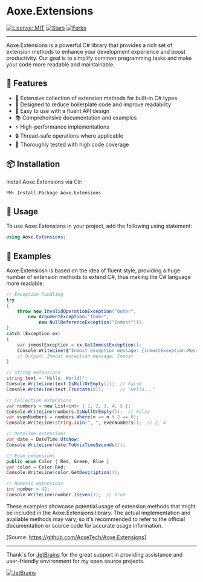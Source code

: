 # Aoxe.Extensions

[![License: MIT](https://img.shields.io/badge/License-MIT-yellow.svg)](https://opensource.org/licenses/MIT)
[![Stars](https://img.shields.io/github/stars/AoxeTech/Aoxe.Extensions.svg)](https://github.com/AoxeTech/Aoxe.Extensions/stargazers)
[![Forks](https://img.shields.io/github/forks/AoxeTech/Aoxe.Extensions.svg)](https://github.com/AoxeTech/Aoxe.Extensions/network/members)

---

Aoxe.Extensions is a powerful C# library that provides a rich set of extension methods to enhance your development experience and boost productivity. Our goal is to simplify common programming tasks and make your code more readable and maintainable.

## 🚀 Features

- 🧩 Extensive collection of extension methods for built-in C# types
- 🎯 Designed to reduce boilerplate code and improve readability
- 🔧 Easy to use with a fluent API design
- 📚 Comprehensive documentation and examples
- ⚡ High-performance implementations
- 🔒 Thread-safe operations where applicable
- 🧪 Thoroughly tested with high code coverage

## 📦 Installation

Install Aoxe.Extensions via Clr:

```bash
PM> Install-Package Aoxe.Extensions
```

## 🔧 Usage

To use Aoxe.Extensions in your project, add the following using statement:

```csharp
using Aoxe.Extensions;
```

## 🌟 Examples

Aoxe.Extensiosn is based on the idea of fluent style, providing a huge number of extension methods to extend C#, thus making the C# language more readable.

```csharp
// Exception handling
try
{
    throw new InvalidOperationException("Outer", 
        new ArgumentException("Inner", 
            new NullReferenceException("Inmost")));
}
catch (Exception ex)
{
    var inmostException = ex.GetInmostException();
    Console.WriteLine($"Inmost exception message: {inmostException.Message}");
    // Output: Inmost exception message: Inmost
}

// String extensions
string text = "Hello, World!";
Console.WriteLine(text.IsNullOrEmpty());  // False
Console.WriteLine(text.Truncate(8));      // "Hello..."

// Collection extensions
var numbers = new List<int> { 1, 2, 3, 4, 5 };
Console.WriteLine(numbers.IsNullOrEmpty());  // False
var evenNumbers = numbers.Where(n => n % 2 == 0);
Console.WriteLine(string.Join(", ", evenNumbers));  // 2, 4

// DateTime extensions
var date = DateTime.UtcNow;
Console.WriteLine(date.ToUnixTimeSeconds());

// Enum extensions
public enum Color { Red, Green, Blue }
var color = Color.Red;
Console.WriteLine(color.GetDescription());

// Numeric extensions
int number = 42;
Console.WriteLine(number.IsEven());  // True
```

These examples showcase potential usage of extension methods that might be included in the Aoxe.Extensions library. The actual implementation and available methods may vary, so it's recommended to refer to the official documentation or source code for accurate usage information.

[Source: https://github.com/AoxeTech/Aoxe.Extensions]

---

Thank`s for [JetBrains](https://www.jetbrains.com/) for the great support in providing assistance and user-friendly environment for my open source projects.

[![JetBrains](https://resources.jetbrains.com/storage/products/company/brand/logos/jb_beam.svg?_gl=1*f25lxa*_ga*MzI3ODk2MjY0LjE2NzA0NjY4MDQ.*_ga_9J976DJZ68*MTY4OTY4NzY5OS4zNC4xLjE2ODk2ODgwMDAuNTMuMC4w)](https://www.jetbrains.com/community/opensource/#support)
